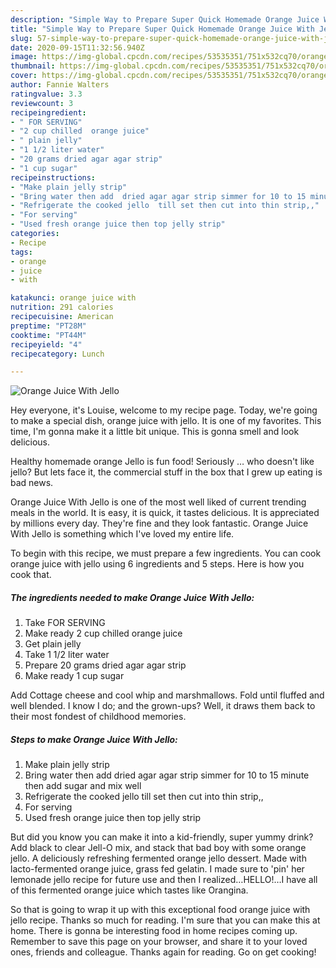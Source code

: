 ```yaml
---
description: "Simple Way to Prepare Super Quick Homemade Orange Juice With Jello"
title: "Simple Way to Prepare Super Quick Homemade Orange Juice With Jello"
slug: 57-simple-way-to-prepare-super-quick-homemade-orange-juice-with-jello
date: 2020-09-15T11:32:56.940Z
image: https://img-global.cpcdn.com/recipes/53535351/751x532cq70/orange-juice-with-jello-recipe-main-photo.jpg
thumbnail: https://img-global.cpcdn.com/recipes/53535351/751x532cq70/orange-juice-with-jello-recipe-main-photo.jpg
cover: https://img-global.cpcdn.com/recipes/53535351/751x532cq70/orange-juice-with-jello-recipe-main-photo.jpg
author: Fannie Walters
ratingvalue: 3.3
reviewcount: 3
recipeingredient:
- " FOR SERVING"
- "2 cup chilled  orange juice"
- " plain jelly"
- "1 1/2 liter water"
- "20 grams dried agar agar strip"
- "1 cup sugar"
recipeinstructions:
- "Make plain jelly strip"
- "Bring water then add  dried agar agar strip simmer for 10 to 15 minute then add sugar and mix well"
- "Refrigerate the cooked jello  till set then cut into thin strip,,"
- "For serving"
- "Used fresh orange juice then top jelly strip"
categories:
- Recipe
tags:
- orange
- juice
- with

katakunci: orange juice with 
nutrition: 291 calories
recipecuisine: American
preptime: "PT28M"
cooktime: "PT44M"
recipeyield: "4"
recipecategory: Lunch

---
```



![Orange Juice With Jello](https://img-global.cpcdn.com/recipes/53535351/751x532cq70/orange-juice-with-jello-recipe-main-photo.jpg)

Hey everyone, it's Louise, welcome to my recipe page. Today, we're going to make a special dish, orange juice with jello. It is one of my favorites. This time, I'm gonna make it a little bit unique. This is gonna smell and look delicious.

Healthy homemade orange Jello is fun food! Seriously … who doesn&#39;t like jello? But lets face it, the commercial stuff in the box that I grew up eating is bad news.

Orange Juice With Jello is one of the most well liked of current trending meals in the world. It is easy, it is quick, it tastes delicious. It is appreciated by millions every day. They're fine and they look fantastic. Orange Juice With Jello is something which I've loved my entire life.


To begin with this recipe, we must prepare a few ingredients. You can cook orange juice with jello using 6 ingredients and 5 steps. Here is how you cook that.

<!--inarticleads1-->

##### The ingredients needed to make Orange Juice With Jello:

1. Take  FOR SERVING
1. Make ready 2 cup chilled  orange juice
1. Get  plain jelly
1. Take 1 1/2 liter water
1. Prepare 20 grams dried agar agar strip
1. Make ready 1 cup sugar


Add Cottage cheese and cool whip and marshmallows. Fold until fluffed and well blended. I know I do; and the grown-ups? Well, it draws them back to their most fondest of childhood memories. 

<!--inarticleads2-->

##### Steps to make Orange Juice With Jello:

1. Make plain jelly strip
1. Bring water then add  dried agar agar strip simmer for 10 to 15 minute then add sugar and mix well
1. Refrigerate the cooked jello  till set then cut into thin strip,,
1. For serving
1. Used fresh orange juice then top jelly strip


But did you know you can make it into a kid-friendly, super yummy drink? Add black to clear Jell-O mix, and stack that bad boy with some orange jello. A deliciously refreshing fermented orange jello dessert. Made with lacto-fermented orange juice, grass fed gelatin. I made sure to &#39;pin&#39; her lemonade jello recipe for future use and then I realized…HELLO!…I have all of this fermented orange juice which tastes like Orangina. 

So that is going to wrap it up with this exceptional food orange juice with jello recipe. Thanks so much for reading. I'm sure that you can make this at home. There is gonna be interesting food in home recipes coming up. Remember to save this page on your browser, and share it to your loved ones, friends and colleague. Thanks again for reading. Go on get cooking!
